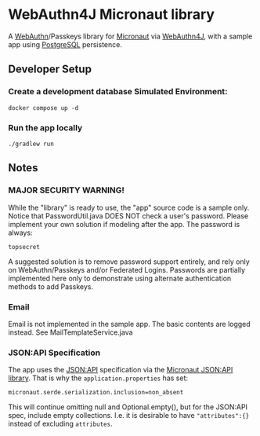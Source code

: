 # WebAuthn4J Micronaut library

A [WebAuthn](https://webauthn.io/)/Passkeys library for [Micronaut](https://micronaut.io/) via [WebAuthn4J](https://github.com/webauthn4j/webauthn4j), with a sample app using [PostgreSQL](https://www.postgresql.org/) persistence.

## Developer Setup
### Create a development database Simulated Environment:
	docker compose up -d

### Run the app locally
    ./gradlew run

## Notes

### MAJOR SECURITY WARNING!
While the "library" is ready to use, the "app" source code is a sample only.
Notice that PasswordUtil.java DOES NOT check a user's password.
Please implement your own solution if modeling after the app.
The password is always:

`topsecret`

A suggested solution is to remove password support entirely, and rely only on WebAuthn/Passkeys and/or Federated Logins.
Passwords are partially implemented here only to demonstrate using alternate authentication methods to add Passkeys.

### Email
Email is not implemented in the sample app. The basic contents are logged instead.
See MailTemplateService.java

### JSON:API Specification

The app uses the [JSON:API](https://jsonapi.org/) specification via the [Micronaut JSON:API library](https://github.com/baylorpaul/micronaut-json-api).
That is why the `application.properties` has set:

	micronaut.serde.serialization.inclusion=non_absent

This will continue omitting null and Optional.empty(), but for the JSON:API spec, include empty collections.
I.e. it is desirable to have `"attributes":{}` instead of excluding `attributes`.
